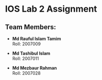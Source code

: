 # IOS Lab 2 Assignment

## Team Members:
- **Md Rauful Islam Tamim**  
  Roll: 2007009

- **Md Tashibul Islam**  
  Roll: 2007011

- **Md Mezbaur Rahman**  
  Roll: 2007028


